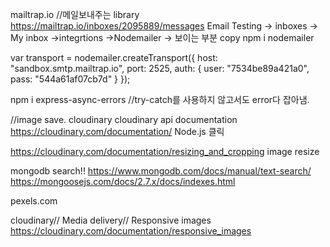 mailtrap.io //메일보내주는 library
https://mailtrap.io/inboxes/2095889/messages
Email Testing -> inboxes -> My inbox ->integrtions ->Nodemailer -> 보이는 부분 copy
npm i nodemailer


var transport = nodemailer.createTransport({
  host: "sandbox.smtp.mailtrap.io",
  port: 2525,
  auth: {
    user: "7534be89a421a0",
    pass: "544a61af07cb7d"
  }
});

npm i express-async-errors 
//try-catch를 사용하지 않고서도 error다 잡아냄.

//image save.
cloudinary
cloudinary api documentation
https://cloudinary.com/documentation/
Node.js 클릭

https://cloudinary.com/documentation/resizing_and_cropping
image resize

mongodb search!!
https://www.mongodb.com/docs/manual/text-search/
https://mongoosejs.com/docs/2.7.x/docs/indexes.html

pexels.com


cloudinary// Media delivery// Responsive images
https://cloudinary.com/documentation/responsive_images